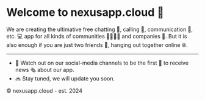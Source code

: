 # Welcome to nexusapp.cloud 👋

We are creating the ultimative free chatting 📝, calling 📱, communication 💬, etc. 💻 app for all kinds of communities 👨‍👩‍👧‍👦 and companies 💼. But it is also enough if you are just two friends 💏, hanging out together online 🌐.

---
- 📱 Watch out on our social-media channels to be the first 🥇 to receive news 🗞️ about our app.
- 🔜 Stay tuned, we will update you soon.

© nexusapp.cloud - est. 2024
